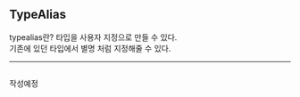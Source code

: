 ## TypeAlias

typealias란? 타입을 사용자 지정으로 만들 수 있다.  
기존에 있던 타입에서 별명 처럼 지정해줄 수 있다.

---

```swift

```

작성예정
